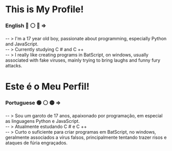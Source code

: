 # This is My Profile!
### English 🔵 ⚪ 🔴 => 
-- > I'm a 17 year old boy, passionate about programming, especially Python and JavaScript.               
-- > Currently studying C # and C ++                                                                 
-- > I really like creating programs in BatScript, on windows, usually associated with fake viruses, mainly trying to bring laughs and funny fury attacks.


# Este é o Meu Perfil!
### Portuguese 🟢 ⚪ 🟡 =>
-- > Sou um garoto de 17 anos, apaixonado por programação, em especial as linguagens Python e JavaScript.         
-- > Atualmente estudando C # e C ++                                                                                  
-- > Curto o suficiente para criar programas em BatScript, no windows, geralmente associados a vírus falsos, principalmente tentando trazer risos e ataques de fúria engraçados.

<!--
**Faolam/Faolam** is a ✨ _special_ ✨ repository because its `README.md` (this file) appears on your GitHub profile.

Here are some ideas to get you started:

- 🔭 I’m currently working on ...
- 🌱 I’m currently learning ...
- 👯 I’m looking to collaborate on ...
- 🤔 I’m looking for help with ...
- 💬 Ask me about ...
- 📫 How to reach me: ...
- 😄 Pronouns: ...
- ⚡ Fun fact: ...
-->
